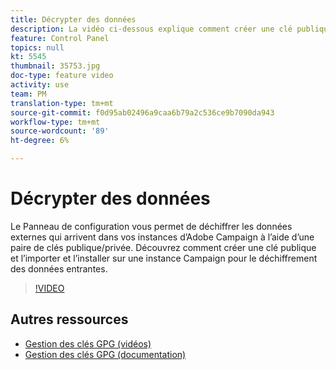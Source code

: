 ```yaml
---
title: Décrypter des données
description: La vidéo ci-dessous explique comment créer une clé publique et l’importer et l’installer sur une instance Campaign pour le déchiffrement des données.
feature: Control Panel
topics: null
kt: 5545
thumbnail: 35753.jpg
doc-type: feature video
activity: use
team: PM
translation-type: tm+mt
source-git-commit: f0d95ab02496a9caa6b79a2c536ce9b7090da943
workflow-type: tm+mt
source-wordcount: '89'
ht-degree: 6%

---
```



# Décrypter des données

Le Panneau de configuration vous permet de déchiffrer les données externes qui arrivent dans vos instances d’Adobe Campaign à l’aide d’une paire de clés publique/privée.
Découvrez comment créer une clé publique et l’importer et l’installer sur une instance Campaign pour le déchiffrement des données entrantes.

>[!VIDEO](https://video.tv.adobe.com/v/35753?quality=12)

## Autres ressources

* [Gestion des clés GPG (vidéos)](./gpg-key-management-overview.md)
* [Gestion des clés GPG (documentation)](https://docs.adobe.com/content/help/en/control-panel/using/instances-settings/gpg-keys-management.html)
